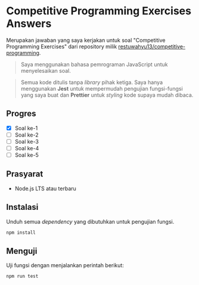 # Competitive Programming Exercises Answers

Merupakan jawaban yang saya kerjakan untuk soal "Competitive Programming Exercises" dari repository milik [restuwahyu13/competitive-programming](https://github.com/restuwahyu13/competitive-programming).

> Saya menggunakan bahasa pemrograman JavaScript untuk menyelesaikan soal.

> Semua kode ditulis tanpa _library_ pihak ketiga. Saya hanya menggunakan **Jest** untuk mempermudah pengujian fungsi-fungsi yang saya buat dan **Prettier** untuk _styling_ kode supaya mudah dibaca.

## Progres

- [x] Soal ke-1
- [ ] Soal ke-2
- [ ] Soal ke-3
- [ ] Soal ke-4
- [ ] Soal ke-5

## Prasyarat

- Node.js LTS atau terbaru

## Instalasi

Unduh semua _dependency_ yang dibutuhkan untuk pengujian fungsi.

```bash
npm install
```

## Menguji

Uji fungsi dengan menjalankan perintah berikut:

```bash
npm run test
```

